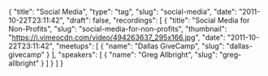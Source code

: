 {
  "title": "Social Media",
  "type": "tag",
  "slug": "social-media",
  "date": "2011-10-22T23:11:42",
  "draft": false,
  "recordings": [
    {
      "title": "Social Media for Non-Profits",
      "slug": "social-media-for-non-profits",
      "thumbnail": "https://i.vimeocdn.com/video/494263637_295x166.jpg",
      "date": "2011-10-22T23:11:42",
      "meetups": [
        {
          "name": "Dallas GiveCamp",
          "slug": "dallas-givecamp"
        }
      ],
      "speakers": [
        {
          "name": "Greg Allbright",
          "slug": "greg-allbright"
        }
      ]
    }
  ]
}